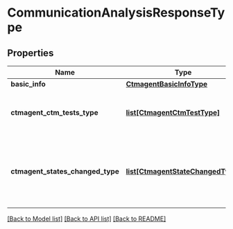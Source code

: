 # CommunicationAnalysisResponseType

## Properties
Name | Type | Description | Notes
------------ | ------------- | ------------- | -------------
**basic_info** | [**CtmagentBasicInfoType**](CtmagentBasicInfoType.md) |  | [optional] 
**ctmagent_ctm_tests_type** | [**list[CtmagentCtmTestType]**](CtmagentCtmTestType.md) | The list of 4 tests executed and their output | [optional] 
**ctmagent_states_changed_type** | [**list[CtmagentStateChangedType]**](CtmagentStateChangedType.md) | The list of 10 latest Agent&#x27;s state changed to Unavailable and timestamp | [optional] 

[[Back to Model list]](../README.md#documentation-for-models) [[Back to API list]](../README.md#documentation-for-api-endpoints) [[Back to README]](../README.md)

